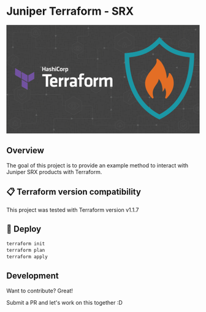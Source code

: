 # Juniper Terraform - SRX

[![N|Solid](https://raw.githubusercontent.com/cdot65/juniper-terraform-srx/dev/site/content/assets/images/topology.png)](https://juniper.net/)

## Overview

The goal of this project is to provide an example method to interact with Juniper SRX products with Terraform.

## 📋 Terraform version compatibility

This project was tested with Terraform version v1.1.7

## 🚀 Deploy

```bash
terraform init
terraform plan
terraform apply
```

## Development

Want to contribute? Great!

Submit a PR and let's work on this together :D
